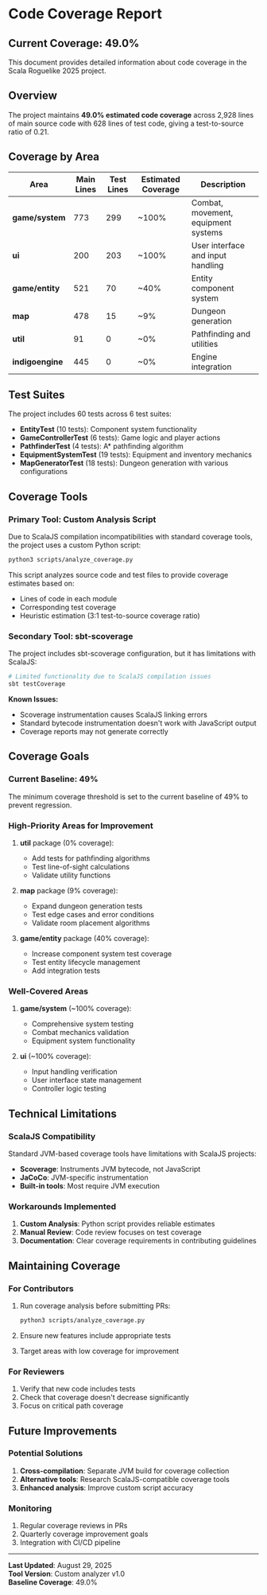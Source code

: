 # Code Coverage Report

## Current Coverage: 49.0%

This document provides detailed information about code coverage in the Scala Roguelike 2025 project.

## Overview

The project maintains **49.0% estimated code coverage** across 2,928 lines of main source code with 628 lines of test code, giving a test-to-source ratio of 0.21.

## Coverage by Area

| Area | Main Lines | Test Lines | Estimated Coverage | Description |
|------|------------|------------|-------------------|-------------|
| **game/system** | 773 | 299 | ~100% | Combat, movement, equipment systems |
| **ui** | 200 | 203 | ~100% | User interface and input handling |
| **game/entity** | 521 | 70 | ~40% | Entity component system |
| **map** | 478 | 15 | ~9% | Dungeon generation |
| **util** | 91 | 0 | ~0% | Pathfinding and utilities |
| **indigoengine** | 445 | 0 | ~0% | Engine integration |

## Test Suites

The project includes 60 tests across 6 test suites:

- **EntityTest** (10 tests): Component system functionality
- **GameControllerTest** (6 tests): Game logic and player actions  
- **PathfinderTest** (4 tests): A* pathfinding algorithm
- **EquipmentSystemTest** (19 tests): Equipment and inventory mechanics
- **MapGeneratorTest** (18 tests): Dungeon generation with various configurations

## Coverage Tools

### Primary Tool: Custom Analysis Script

Due to ScalaJS compilation incompatibilities with standard coverage tools, the project uses a custom Python script:

```bash
python3 scripts/analyze_coverage.py
```

This script analyzes source code and test files to provide coverage estimates based on:
- Lines of code in each module
- Corresponding test coverage
- Heuristic estimation (3:1 test-to-source coverage ratio)

### Secondary Tool: sbt-scoverage

The project includes sbt-scoverage configuration, but it has limitations with ScalaJS:

```bash
# Limited functionality due to ScalaJS compilation issues
sbt testCoverage
```

**Known Issues:**
- Scoverage instrumentation causes ScalaJS linking errors
- Standard bytecode instrumentation doesn't work with JavaScript output
- Coverage reports may not generate correctly

## Coverage Goals

### Current Baseline: 49%

The minimum coverage threshold is set to the current baseline of 49% to prevent regression.

### High-Priority Areas for Improvement

1. **util** package (0% coverage):
   - Add tests for pathfinding algorithms
   - Test line-of-sight calculations
   - Validate utility functions

2. **map** package (9% coverage):
   - Expand dungeon generation tests
   - Test edge cases and error conditions
   - Validate room placement algorithms

3. **game/entity** package (40% coverage):
   - Increase component system test coverage
   - Test entity lifecycle management
   - Add integration tests

### Well-Covered Areas

1. **game/system** (~100% coverage):
   - Comprehensive system testing
   - Combat mechanics validation
   - Equipment system functionality

2. **ui** (~100% coverage):
   - Input handling verification
   - User interface state management
   - Controller logic testing

## Technical Limitations

### ScalaJS Compatibility

Standard JVM-based coverage tools have limitations with ScalaJS projects:

- **Scoverage**: Instruments JVM bytecode, not JavaScript
- **JaCoCo**: JVM-specific instrumentation
- **Built-in tools**: Most require JVM execution

### Workarounds Implemented

1. **Custom Analysis**: Python script provides reliable estimates
2. **Manual Review**: Code review focuses on test coverage
3. **Documentation**: Clear coverage requirements in contributing guidelines

## Maintaining Coverage

### For Contributors

1. Run coverage analysis before submitting PRs:
   ```bash
   python3 scripts/analyze_coverage.py
   ```

2. Ensure new features include appropriate tests

3. Target areas with low coverage for improvement

### For Reviewers

1. Verify that new code includes tests
2. Check that coverage doesn't decrease significantly
3. Focus on critical path coverage

## Future Improvements

### Potential Solutions

1. **Cross-compilation**: Separate JVM build for coverage collection
2. **Alternative tools**: Research ScalaJS-compatible coverage tools
3. **Enhanced analysis**: Improve custom script accuracy

### Monitoring

1. Regular coverage reviews in PRs
2. Quarterly coverage improvement goals
3. Integration with CI/CD pipeline

---

**Last Updated**: August 29, 2025  
**Tool Version**: Custom analyzer v1.0  
**Baseline Coverage**: 49.0%